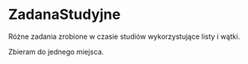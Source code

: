 # ZadanaStudyjne
Różne zadania zrobione w czasie studiów wykorzystujące listy i wątki.

Zbieram do jednego miejsca.
